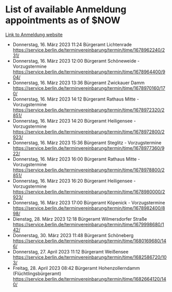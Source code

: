 # List of available Anmeldung appointments as of $NOW
[Link to Anmeldung website](https://service.berlin.de/terminvereinbarung/termin/tag.php?termin=1&anliegen[]=120686&dienstleisterlist=122210,122217,327316,122219,327312,122227,327314,122231,327346,122243,327348,122254,122252,329742,122260,329745,122262,329748,122271,327278,122273,327274,122277,327276,330436,122280,327294,122282,327290,122284,327292,122291,327270,122285,327266,122286,327264,122296,327268,150230,329760,122297,327286,122294,327284,122312,329763,122314,329775,122304,327330,122311,327334,122309,327332,317869,122281,327352,122279,329772,122283,122276,327324,122274,327326,122267,329766,122246,327318,122251,327320,122257,327322,122208,327298,122226,327300&herkunft=http%3A%2F%2Fservice.berlin.de%2Fdienstleistung%2F120686%2F)
- Donnerstag, 16. März 2023 11:24 Bürgeramt Lichtenrade https://service.berlin.de/terminvereinbarung/termin/time/1678962240/231/
- Donnerstag, 16. März 2023 12:00 Bürgeramt Schöneweide - Vorzugstermine https://service.berlin.de/terminvereinbarung/termin/time/1678964400/904/
- Donnerstag, 16. März 2023 13:36 Bürgeramt Zwickauer Damm https://service.berlin.de/terminvereinbarung/termin/time/1678970160/170/
- Donnerstag, 16. März 2023 14:12 Bürgeramt Rathaus Mitte - Vorzugstermine https://service.berlin.de/terminvereinbarung/termin/time/1678972320/2851/
- Donnerstag, 16. März 2023 14:20 Bürgeramt Heiligensee - Vorzugstermine https://service.berlin.de/terminvereinbarung/termin/time/1678972800/2923/
- Donnerstag, 16. März 2023 15:36 Bürgeramt Steglitz - Vorzugstermine https://service.berlin.de/terminvereinbarung/termin/time/1678977360/922/
- Donnerstag, 16. März 2023 16:00 Bürgeramt Rathaus Mitte - Vorzugstermine https://service.berlin.de/terminvereinbarung/termin/time/1678978800/2851/
- Donnerstag, 16. März 2023 16:20 Bürgeramt Heiligensee - Vorzugstermine https://service.berlin.de/terminvereinbarung/termin/time/1678980000/2923/
- Donnerstag, 16. März 2023 17:00 Bürgeramt Köpenick - Vorzugstermine https://service.berlin.de/terminvereinbarung/termin/time/1678982400/898/
- Dienstag, 28. März 2023 12:18 Bürgeramt Wilmersdorfer Straße https://service.berlin.de/terminvereinbarung/termin/time/1679998680/142/
- Donnerstag, 30. März 2023 11:48 Bürgeramt Schöneberg https://service.berlin.de/terminvereinbarung/termin/time/1680169680/146/
- Donnerstag, 27. April 2023 11:12 Bürgeramt Weißensee https://service.berlin.de/terminvereinbarung/termin/time/1682586720/103/
- Freitag, 28. April 2023 08:42 Bürgeramt Hohenzollerndamm (Flüchtlingsbürgeramt) https://service.berlin.de/terminvereinbarung/termin/time/1682664120/140/
